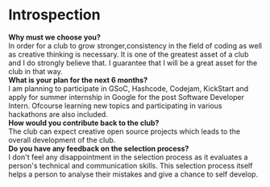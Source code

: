 # Introspection
**Why must we choose you?**\
In order for a club to grow stronger,consistency in the field of coding as well as creative thinking is necessary. It is one of the greatest asset 
of a club and I do strongly believe that. I guarantee that I will be a great asset for the club in that way.\
**What is your plan for the next 6 months?**\
I am planning to participate in GSoC, Hashcode, Codejam, KickStart and apply for summer internship in Google for the post Software Developer Intern. 
Ofcourse learning new topics and participating in various hackathons are also included.\
**How would you contribute back to the club?**\
The club can expect creative open source projects which leads to the overall development of the club.\
**Do you have any feedback on the selection process?**\
I don't feel any disappointment in the selection process as it evaluates a person's technical and communication skills. This selection process itself helps 
a person to analyse their mistakes and give a chance to self develop.
